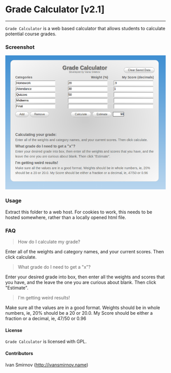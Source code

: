 # Grade Calculator [v2.1]
***


`Grade Calculator` is a web based calculator that allows students to calculate potential course grades.

### Screenshot

![screenshot](screenshot.png)

    
### Usage
    
Extract this folder to a web host. For cookies to work, this needs to be hosted somewhere, rather than a locally opened html file.
    
### FAQ
    
> How do I calculate my grade?
    
Enter all of the weights and category names, and your current scores. Then click calculate.
    
> What grade do I need to get a "x"?
    
Enter your desired grade into box, then enter all the weights and scores that you have, and the leave the one you are curious about blank. Then click "Estimate".
    		
> I'm getting weird results!

Make sure all the values are in a good format. Weights should be in whole numbers, ie, 20% should be a 20 or 20.0. My Score should be either a fraction or a decimal, ie, 47/50 or 0.96
	   
#### License
    
`Grade Calculator` is licensed with GPL. 
  
#### Contributors
Ivan Smirnov (http://ivansmirnov.name)



